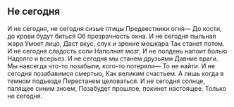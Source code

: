 [comment]: <> (@formatter:off)
[@author]: <> "Gargoyle"
[@date]: <> "2004-01-01 00:00"
[@genre]: <> "poetry"

Не сегодня
---

И не сегодня, не сегодня сизые птицы
Предвестники огня—
До кости, до крови будут биться
Об прозрачность окна.
И не сегодня пыльная жара
Умоет лицо,
Даст вкус, слух и зрение мошкара
Так станет потом.
И не сегодня сладость соли
Наполнит мозг,
И не полдень напоит болью
Надолго и всерьез.
И не сегодня мы станем друзьями
Давние враги.
Мы навсегда что-то позабыли, кого-то потеряли—
То не найти.
И не сегодня позабавимся смертью,
Как великим счастьем.
А лишь когда в темном подъезде
Перестанем целоваться.
И не сегодня солнце, палящее
синим зноем,
Позабудет прошлое, покинет настоящее.
Только не сегодня.
